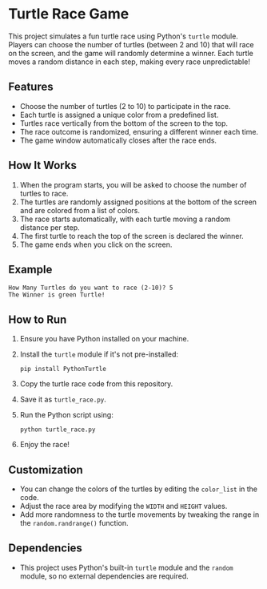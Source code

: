 # Turtle Race Game

This project simulates a fun turtle race using Python's `turtle` module. Players can choose the number of turtles (between 2 and 10) that will race on the screen, and the game will randomly determine a winner. Each turtle moves a random distance in each step, making every race unpredictable!

## Features

- Choose the number of turtles (2 to 10) to participate in the race.
- Each turtle is assigned a unique color from a predefined list.
- Turtles race vertically from the bottom of the screen to the top.
- The race outcome is randomized, ensuring a different winner each time.
- The game window automatically closes after the race ends.

## How It Works

1. When the program starts, you will be asked to choose the number of turtles to race.
2. The turtles are randomly assigned positions at the bottom of the screen and are colored from a list of colors.
3. The race starts automatically, with each turtle moving a random distance per step.
4. The first turtle to reach the top of the screen is declared the winner.
5. The game ends when you click on the screen.

## Example

```
How Many Turtles do you want to race (2-10)? 5
The Winner is green Turtle!
```

## How to Run

1. Ensure you have Python installed on your machine.
2. Install the `turtle` module if it's not pre-installed:

    ```
    pip install PythonTurtle
    ```

3. Copy the turtle race code from this repository.
4. Save it as `turtle_race.py`.
5. Run the Python script using:

    ```
    python turtle_race.py
    ```

6. Enjoy the race!

## Customization

- You can change the colors of the turtles by editing the `color_list` in the code.
- Adjust the race area by modifying the `WIDTH` and `HEIGHT` values.
- Add more randomness to the turtle movements by tweaking the range in the `random.randrange()` function.

## Dependencies

- This project uses Python's built-in `turtle` module and the `random` module, so no external dependencies are required.

